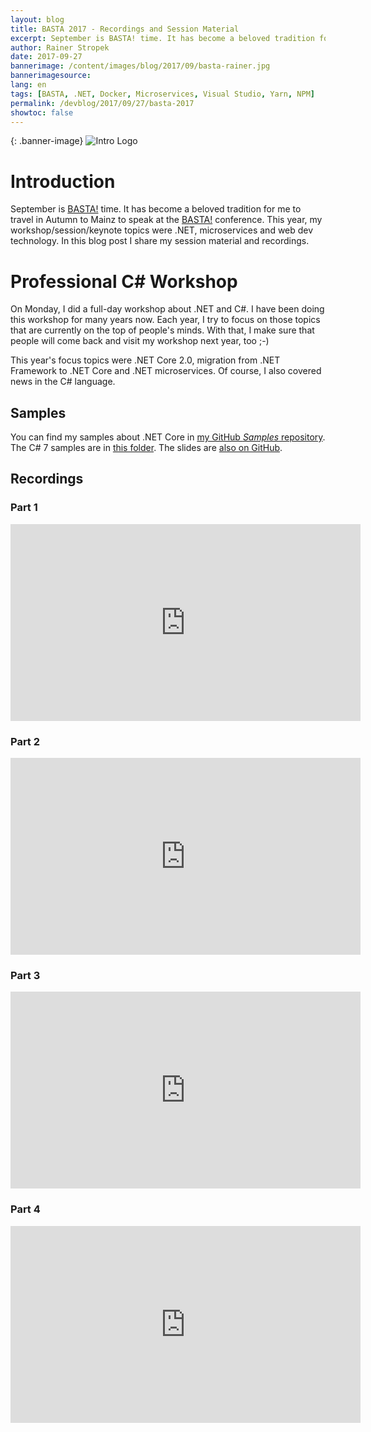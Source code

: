 ```yaml
---
layout: blog
title: BASTA 2017 - Recordings and Session Material
excerpt: September is BASTA! time. It has become a beloved tradition for me to travel in Autumn to Mainz to speak at the BASTA! conference. This year, my workshop, session and keynote topics were .NET, microservices and web dev technology. In this blog post I share my session material and recordings.
author: Rainer Stropek
date: 2017-09-27
bannerimage: /content/images/blog/2017/09/basta-rainer.jpg
bannerimagesource: 
lang: en
tags: [BASTA, .NET, Docker, Microservices, Visual Studio, Yarn, NPM]
permalink: /devblog/2017/09/27/basta-2017
showtoc: false
---
```


{: .banner-image}
![Intro Logo]({{site.baseurl}}/content/images/blog/2017/09/basta-rainer-large.jpg)

# Introduction

September is [BASTA!](https://basta.net) time. It has become a beloved tradition for me to travel in Autumn to Mainz to speak at the [BASTA!](https://basta.net) conference. This year, my workshop/session/keynote topics were .NET, microservices and web dev technology. In this blog post I share my session material and recordings.


# Professional C# Workshop

On Monday, I did a full-day workshop about .NET and C#. I have been doing this workshop for many years now. Each year, I try to focus on those topics that are currently on the top of people's minds. With that, I make sure that people will come back and visit my workshop next year, too ;-)

This year's focus topics were .NET Core 2.0, migration from .NET Framework to .NET Core and .NET microservices. Of course, I also covered news in the C# language.

## Samples

You can find my samples about .NET Core in [my GitHub *Samples* repository](https://github.com/rstropek/Samples/tree/master/AspNetCoreWorkshop). The C# 7 samples are in [this folder](https://github.com/rstropek/Samples/tree/master/CSharp7). The slides are [also on GitHub](https://github.com/rstropek/Samples/raw/master/AspNetCoreWorkshop/Slides/BASTA%202017%20-%20CSharp%20Workshop%20-%20Rainer%20Stropek.pdf).

## Recordings

### Part 1

<div class="videoWrapper">
    <iframe width="560" height="315" src="https://www.youtube.com/embed/1cqXBe2QNgw" frameborder="0" allowfullscreen></iframe>
</div>

### Part 2

<div class="videoWrapper">
    <iframe width="560" height="315" src="https://www.youtube.com/embed/ZSkkAA82ItI" frameborder="0" allowfullscreen></iframe>
</div>

### Part 3

<div class="videoWrapper">
    <iframe width="560" height="315" src="https://www.youtube.com/embed/Fi6Eg1d39dw" frameborder="0" allowfullscreen></iframe>
</div>

### Part 4

<div class="videoWrapper">
    <iframe width="560" height="315" src="https://www.youtube.com/embed/-3274JsdtOQ" frameborder="0" allowfullscreen></iframe>
</div>

